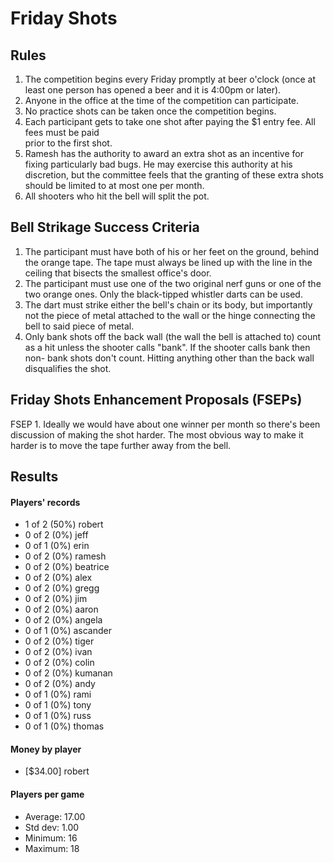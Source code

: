 Friday Shots
=============

Rules
-----
1. The competition begins every Friday promptly at beer o'clock (once at least one person has opened a beer and it is 4:00pm or later).
2. Anyone in the office at the time of the competition can participate.
3. No practice shots can be taken once the competition begins.
4. Each participant gets to take one shot after paying the $1 entry fee. All fees must be paid  
   prior to the first shot.
5. Ramesh has the authority to award an extra shot as an incentive for fixing particularly bad bugs. He may exercise this authority at his discretion, but the committee feels that the granting of these extra shots should be limited to at most one per month.
6. All shooters who hit the bell will split the pot.


Bell Strikage Success Criteria
------------------------------
1. The participant must have both of his or her feet on the ground, behind the
   orange tape. The tape must always be lined up with the line in the ceiling
   that bisects the smallest office's door.
2. The participant must use one of the two original nerf guns or one of the two orange ones.
   Only the black-tipped whistler darts can be used.
3. The dart must strike either the bell's chain or its body, but importantly not
   the piece of metal attached to the wall or the hinge connecting the bell to
   said piece of metal.
4. Only bank shots off the back wall (the wall the bell is attached to) count as
   a hit unless the shooter calls "bank". If the shooter calls bank then non-
   bank shots don't count. Hitting anything other than the back wall disqualifies
   the shot.


Friday Shots Enhancement Proposals (FSEPs)
------------------------------------------
FSEP 1. Ideally we would have about one winner per month so there's been discussion
   of making the shot harder. The most obvious way to make it harder is to
   move the tape further away from the bell.

Results
-------
####  Players' records  ####
* 1 of 2 (50%) robert
* 0 of 2 (0%) jeff
* 0 of 1 (0%) erin
* 0 of 2 (0%) ramesh
* 0 of 2 (0%) beatrice
* 0 of 2 (0%) alex
* 0 of 2 (0%) gregg
* 0 of 2 (0%) jim
* 0 of 2 (0%) aaron
* 0 of 2 (0%) angela
* 0 of 1 (0%) ascander
* 0 of 2 (0%) tiger
* 0 of 2 (0%) ivan
* 0 of 2 (0%) colin
* 0 of 2 (0%) kumanan
* 0 of 2 (0%) andy
* 0 of 1 (0%) rami
* 0 of 1 (0%) tony
* 0 of 1 (0%) russ
* 0 of 1 (0%) thomas

#### Money by player  ####
* [$34.00] robert

#### Players per game  ####
* Average: 17.00
* Std dev: 1.00
* Minimum: 16
* Maximum: 18

